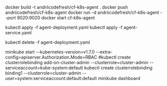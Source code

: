 docker build -t andriicodefresh/cf-k8s-agent .
docker push andriicodefresh/cf-k8s-agent
docker run -d andriicodefresh/cf-k8s-agent --port 9020:9020
docker start cf-k8s-agent

kubectl apply -f agent-deployment.yaml
kubectl apply -f agent-service.yaml

kubectl delete -f agent-deployment.yaml

minikube start --kubernetes-version=v1.7.0 --extra-config=apiserver.Authorization.Mode=RBAC
#kubectl create clusterrolebinding add-on-cluster-admin --clusterrole=cluster-admin --serviceaccount=kube-system:default
kubectl create clusterrolebinding binding1 --clusterrole=cluster-admin --user=system:serviceaccount:default:default
minikube dashboard
